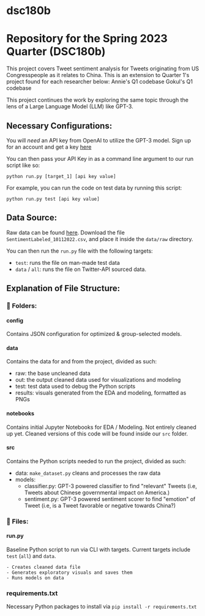 # dsc180b

# Repository for the Spring 2023 Quarter (DSC180b)

This project covers Tweet sentiment analysis for Tweets originating from US Congresspeople as it relates to China.
This is an extension to Quarter 1's project found for each researcher below:
Annie's Q1 codebase
Gokul's Q1 codebase

This project continues the work by exploring the same topic through the lens of a Large Language Model (LLM) like GPT-3. 

## Necessary Configurations:

You will *need* an API key from OpenAI to utilize the GPT-3 model.
Sign up for an account and get a key [here](https://openai.com/api/)

You can then pass your API Key in as a command line argument to our run script like so:
```
python run.py [target_1] [api key value]
```
For example, you can run the code on test data by running this script:
```
python run.py test [api key value]
```

## Data Source:

Raw data can be found [here](https://drive.google.com/drive/u/1/folders/1VSYdGh12UNVNhfxbSeHRdANvHr5xF8Ea). 
Download the file `SentimentLabeled_10112022.csv`, and place it inside the `data/raw` directory. 

You can then run the `run.py` file with the following targets:
- `test`: runs the file on man-made test data
- `data` / `all`: runs the file on Twitter-API sourced data.

## Explanation of File Structure:

### 📁 Folders:

#### config
Contains JSON configuration for optimized & group-selected models. 

#### data
Contains the data for and from the project, divided as such:
- raw: the base uncleaned data
- out: the output cleaned data used for visualizations and modeling
- test: test data used to debug the Python scripts
- results: visuals generated from the EDA and modeling, formatted as PNGs

#### notebooks
Contains initial Jupyter Notebooks for EDA / Modeling.
Not entirely cleaned up yet. Cleaned versions of this code will be found inside our `src` folder.

#### src
Contains the Python scripts needed to run the project, divided as such:
- data: `make_dataset.py` cleans and processes the raw data
- models: 
    - classifier.py: GPT-3 powered classifier to find "relevant" Tweets (i.e, Tweets about Chinese governmental impact on America.)
    - sentiment.py: GPT-3 powered sentiment scorer to find "emotion" of Tweet (i.e, is a Tweet favorable or negative towards China?)

### 📜 Files:

#### run.py
Baseline Python script to run via CLI with targets.
Current targets include `test` (`all`) and `data`. 

    - Creates cleaned data file
    - Generates exploratory visuals and saves them
    - Runs models on data

### requirements.txt
Necessary Python packages to install via `pip install -r requirements.txt`

